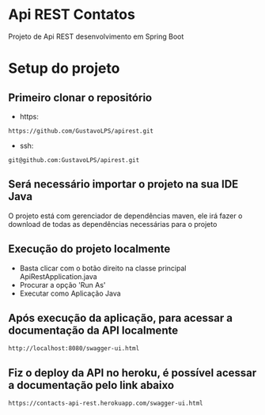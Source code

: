 # Api REST Contatos

Projeto de Api REST desenvolvimento em Spring Boot

# Setup do projeto

## Primeiro clonar o repositório
- https:
```
https://github.com/GustavoLPS/apirest.git
```

- ssh:
```
git@github.com:GustavoLPS/apirest.git
```

## Será necessário importar o projeto na sua IDE Java
O projeto está com gerenciador de dependências maven, ele irá fazer o download de todas as dependências necessárias para o projeto

## Execução do projeto localmente
- Basta clicar com o botão direito na classe principal ApiRestApplication.java
- Procurar a opção 'Run As'
- Executar como Aplicação Java

## Após execução da aplicação, para acessar a documentação da API localmente
```
http://localhost:8080/swagger-ui.html
```

## Fiz o deploy da API no heroku, é possível acessar a documentação pelo link abaixo
```
https://contacts-api-rest.herokuapp.com/swagger-ui.html
```